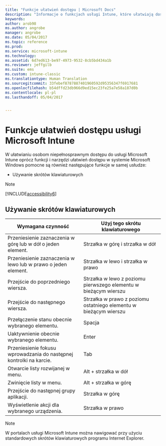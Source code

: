```yaml
---
title: "Funkcje ułatwień dostępu | Microsoft Docs"
description: "Informacje o funkcjach usługi Intune, które ułatwiają dostęp dla osób niepełnosprawnych."
keywords: 
author: arob98
ms.author: angrobe
manager: angrobe
ms.date: 05/04/2017
ms.topic: reference
ms.prod: 
ms.service: microsoft-intune
ms.technology: 
ms.assetid: 6d7ed613-be97-4973-9532-8cb5bd434a1b
ms.reviewer: jeffgilb
ms.suite: ems
ms.custom: intune-classic
ms.translationtype: Human Translation
ms.sourcegitcommit: 33febef8787887401960592d95356347f6917681
ms.openlocfilehash: b54dffd23db966d9ed15ec23fe25a7e58a187d0b
ms.contentlocale: pl-pl
ms.lasthandoff: 05/04/2017


---
```


# <a name="accessibility-features-of-microsoft-intune"></a>Funkcje ułatwień dostępu usługi Microsoft Intune
W ułatwianiu osobom niepełnosprawnym dostępu do usługi Microsoft Intune oprócz funkcji i narzędzi ułatwień dostępu w systemie Microsoft Windows pomocne są również następujące funkcje w samej usłudze:

-   Używanie skrótów klawiaturowych

> [!NOTE]
> [!INCLUDE[accessibility6](./includes/accessibility6_md.md)]

## <a name="using-keyboard-shortcuts"></a>Używanie skrótów klawiaturowych

|Wymagana czynność|Użyj tego skrótu klawiaturowego|
|--------------|------------------------------|
|Przeniesienie zaznaczenia w górę lub w dół o jeden element.|Strzałka w górę i strzałka w dół|
|Przeniesienie zaznaczenia w lewo lub w prawo o jeden element.|Strzałka w lewo i strzałka w prawo|
|Przejście do poprzedniego wiersza.|Strzałka w lewo z poziomu pierwszego elementu w bieżącym wierszu|
|Przejście do następnego wiersza.|Strzałka w prawo z poziomu ostatniego elementu w bieżącym wierszu|
|Przełączenie stanu obecnie wybranego elementu.|Spacja|
|Uaktywnienie obecnie wybranego elementu.|Enter|
|Przeniesienie fokusu wprowadzania do następnej kontrolki na karcie.|Tab|
|Otwarcie listy rozwijanej w menu.|Alt + strzałka w dół|
|Zwinięcie listy w menu.|Alt + strzałka w górę|
|Przejście do następnej grupy aplikacji.|Strzałka w górę|
|Wyświetlenie akcji dla wybranego urządzenia.|Strzałka w prawo|
> [!NOTE]
> W portalach usługi Microsoft Intune można nawigować przy użyciu standardowych skrótów klawiaturowych programu Internet Explorer.

